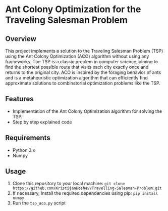# Ant Colony Optimization for the Traveling Salesman Problem

## Overview
This project implements a solution to the Traveling Salesman Problem (TSP) using the Ant Colony Optimization (ACO) algorithm without using any frameworks. The TSP is a classic problem in computer science, aiming to find the shortest possible route that visits each city exactly once and returns to the original city. ACO is inspired by the foraging behavior of ants and is a metaheuristic optimization algorithm that can efficiently find approximate solutions to combinatorial optimization problems like the TSP.

## Features
- Implementation of the Ant Colony Optimization algorithm for solving the TSP.
- Step by step explained code

## Requirements
- Python 3.x
- Numpy

## Usage
1. Clone this repository to your local machine: `git clone https://github.com/KristijanBoshev/Travelling-Salesman-Problem.git`
2. If necessary, Install the required dependencies using pip: ``` pip install numpy ```
3. Run the `tsp_aco.py` script
